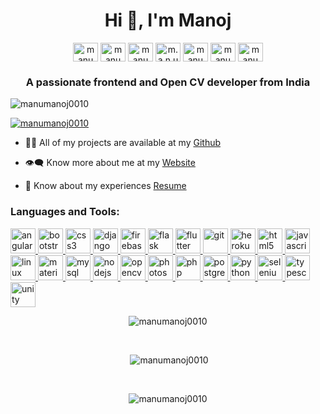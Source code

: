 <h1 align="center">Hi 👋, I'm Manoj</h1>
<p align="center">
<a href="https://twitter.com/manumanoj0010" target="blank"><img align="center" src="https://cdn.jsdelivr.net/npm/simple-icons@3.0.1/icons/twitter.svg" alt="manumanoj0010" height="30" width="40" /></a>
<a href="https://linkedin.com/in/manumanoj0010" target="blank"><img align="center" src="https://cdn.jsdelivr.net/npm/simple-icons@3.0.1/icons/linkedin.svg" alt="manumanoj0010" height="30" width="40" /></a>
<a href="https://fb.com/manumanoj0010" target="blank"><img align="center" src="https://cdn.jsdelivr.net/npm/simple-icons@3.0.1/icons/facebook.svg" alt="manumanoj0010" height="30" width="40" /></a>
<a href="https://instagram.com/m.a.n.u.m.a.n.o.j" target="blank"><img align="center" src="https://cdn.jsdelivr.net/npm/simple-icons@3.0.1/icons/instagram.svg" alt="m.a.n.u.m.a.n.o.j" height="30" width="40" /></a>
<a href="https://www.youtube.com/c/manu manoj" target="blank"><img align="center" src="https://cdn.jsdelivr.net/npm/simple-icons@3.0.1/icons/youtube.svg" alt="manu manoj" height="30" width="40" /></a>
<a href="https://www.hackerrank.com/manumanoj0010" target="blank"><img align="center" src="https://cdn.jsdelivr.net/npm/simple-icons@3.0.1/icons/hackerrank.svg" alt="manumanoj0010" height="30" width="40" /></a>
<a href="https://www.hackerearth.com/manumanoj0010" target="blank"><img align="center" src="https://cdn.jsdelivr.net/npm/simple-icons@3.0.1/icons/hackerearth.svg" alt="manumanoj0010" height="30" width="40" /></a>
</p>
<h3 align="center">A passionate frontend and Open CV developer from India</h3>

<p align="left"> <img src="https://komarev.com/ghpvc/?username=manumanoj0010&label=Profile%20views&color=0e75b6&style=flat" alt="manumanoj0010" /> </p>

<p align="left"> <a href="https://github.com/ryo-ma/github-profile-trophy"><img src="https://github-profile-trophy.vercel.app/?username=manumanoj0010" alt="manumanoj0010" /></a> </p>

- 👨‍💻 All of my projects are available at my [Github](https://github.com/manumanoj0010/)

- :eye_speech_bubble: Know more about me at my [Website](https://manojmanu.me/)

- 📄 Know about my experiences [Resume](https://manumanoj.me/Resume.pdf)


<h3 align="left">Languages and Tools:</h3>
<p align="left"> <a href="https://angular.io" target="_blank"> <img src="https://devicons.github.io/devicon/devicon.git/icons/angularjs/angularjs-original.svg" alt="angularjs" width="40" height="40"/> </a> <a href="https://getbootstrap.com" target="_blank"> <img src="https://devicons.github.io/devicon/devicon.git/icons/bootstrap/bootstrap-plain.svg" alt="bootstrap" width="40" height="40"/> </a> <a href="https://www.w3schools.com/css/" target="_blank"> <img src="https://devicons.github.io/devicon/devicon.git/icons/css3/css3-original-wordmark.svg" alt="css3" width="40" height="40"/> </a> <a href="https://www.djangoproject.com/" target="_blank"> <img src="https://devicons.github.io/devicon/devicon.git/icons/django/django-original.svg" alt="django" width="40" height="40"/> </a> <a href="https://firebase.google.com/" target="_blank"> <img src="https://www.vectorlogo.zone/logos/firebase/firebase-icon.svg" alt="firebase" width="40" height="40"/> </a> <a href="https://flask.palletsprojects.com/" target="_blank"> <img src="https://www.vectorlogo.zone/logos/pocoo_flask/pocoo_flask-icon.svg" alt="flask" width="40" height="40"/> </a> <a href="https://flutter.dev" target="_blank"> <img src="https://www.vectorlogo.zone/logos/flutterio/flutterio-icon.svg" alt="flutter" width="40" height="40"/> </a> <a href="https://git-scm.com/" target="_blank"> <img src="https://www.vectorlogo.zone/logos/git-scm/git-scm-icon.svg" alt="git" width="40" height="40"/> </a> <a href="https://heroku.com" target="_blank"> <img src="https://www.vectorlogo.zone/logos/heroku/heroku-icon.svg" alt="heroku" width="40" height="40"/> </a> <a href="https://www.w3.org/html/" target="_blank"> <img src="https://devicons.github.io/devicon/devicon.git/icons/html5/html5-original-wordmark.svg" alt="html5" width="40" height="40"/> </a> <a href="https://developer.mozilla.org/en-US/docs/Web/JavaScript" target="_blank"> <img src="https://devicons.github.io/devicon/devicon.git/icons/javascript/javascript-original.svg" alt="javascript" width="40" height="40"/> </a> <a href="https://www.linux.org/" target="_blank"> <img src="https://devicons.github.io/devicon/devicon.git/icons/linux/linux-original.svg" alt="linux" width="40" height="40"/> </a> <a href="https://materializecss.com/" target="_blank"> <img src="https://raw.githubusercontent.com/prplx/svg-logos/5585531d45d294869c4eaab4d7cf2e9c167710a9/svg/materialize.svg" alt="materialize" width="40" height="40"/> </a> <a href="https://www.mysql.com/" target="_blank"> <img src="https://devicons.github.io/devicon/devicon.git/icons/mysql/mysql-original-wordmark.svg" alt="mysql" width="40" height="40"/> </a> <a href="https://nodejs.org" target="_blank"> <img src="https://devicons.github.io/devicon/devicon.git/icons/nodejs/nodejs-original-wordmark.svg" alt="nodejs" width="40" height="40"/> </a> <a href="https://opencv.org/" target="_blank"> <img src="https://www.vectorlogo.zone/logos/opencv/opencv-icon.svg" alt="opencv" width="40" height="40"/> </a> <a href="https://www.photoshop.com/en" target="_blank"> <img src="https://devicons.github.io/devicon/devicon.git/icons/photoshop/photoshop-plain.svg" alt="photoshop" width="40" height="40"/> </a> <a href="https://www.php.net" target="_blank"> <img src="https://devicons.github.io/devicon/devicon.git/icons/php/php-original.svg" alt="php" width="40" height="40"/> </a> <a href="https://www.postgresql.org" target="_blank"> <img src="https://devicons.github.io/devicon/devicon.git/icons/postgresql/postgresql-original-wordmark.svg" alt="postgresql" width="40" height="40"/> </a> <a href="https://www.python.org" target="_blank"> <img src="https://devicons.github.io/devicon/devicon.git/icons/python/python-original.svg" alt="python" width="40" height="40"/> </a> <a href="https://www.selenium.dev" target="_blank"> <img src="https://raw.githubusercontent.com/detain/svg-logos/780f25886640cef088af994181646db2f6b1a3f8/svg/selenium-logo.svg" alt="selenium" width="40" height="40"/> </a> <a href="https://www.typescriptlang.org/" target="_blank"> <img src="https://devicons.github.io/devicon/devicon.git/icons/typescript/typescript-original.svg" alt="typescript" width="40" height="40"/> </a> <a href="https://unity.com/" target="_blank"> <img src="https://www.vectorlogo.zone/logos/unity3d/unity3d-icon.svg" alt="unity" width="40" height="40"/> </a> </p>

<p align="center"><img src="https://github-readme-stats.vercel.app/api/top-langs?username=manumanoj0010&show_icons=true&locale=en&layout=compact" alt="manumanoj0010" /></p>

<br>

<p align="center">&nbsp;<img src="https://github-readme-stats.vercel.app/api?username=manumanoj0010&show_icons=true&locale=en" alt="manumanoj0010" /></p>

<br>

<p align="center"><img src="https://github-readme-streak-stats.herokuapp.com/?user=manumanoj0010&" alt="manumanoj0010" /></p>
